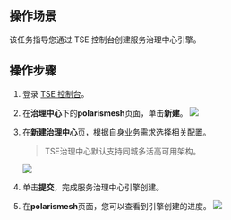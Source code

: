  ## 操作场景

该任务指导您通过 TSE 控制台创建服务治理中心引擎。


## 操作步骤

1. 登录 [TSE 控制台](https://console.cloud.tencent.com/tse)。
2. 在**治理中心**下的**polarismesh**页面，单击**新建**。
![](https://qcloudimg.tencent-cloud.cn/raw/5ea7905f6d183a3ed627d2c6b06279b9.png)
4. 在**新建治理中心**页，根据自身业务需求选择相关配置。
   >TSE治理中心默认支持同城多活高可用架构。

   ![](https://qcloudimg.tencent-cloud.cn/raw/01133d7414058fe3a813e90e21129120.png)

4. 单击**提交**，完成服务治理中心引擎创建。
5. 在**polarismesh**页面，您可以查看到引擎创建的进度。
![](https://qcloudimg.tencent-cloud.cn/raw/13274d68a4bc0e577147bd6062df2f86.png)
